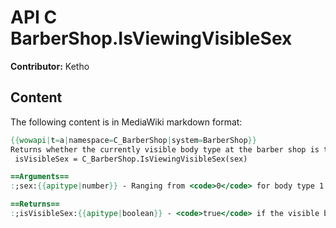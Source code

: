 # API C BarberShop.IsViewingVisibleSex

**Contributor:** Ketho

## Content

The following content is in MediaWiki markdown format:

```mediawiki
{{wowapi|t=a|namespace=C_BarberShop|system=BarberShop}}
Returns whether the currently visible body type at the barber shop is the same as '''sexId'''
 isVisibleSex = C_BarberShop.IsViewingVisibleSex(sex)

==Arguments==
:;sex:{{apitype|number}} - Ranging from <code>0</code> for body type 1 (masculine/male) to <code>1</code> for body type 2 (feminine/female)

==Returns==
:;isVisibleSex:{{apitype|boolean}} - <code>true</code> if the visible body type at barber shop UI matches '''sex''', otherwise <code>false</code>
```